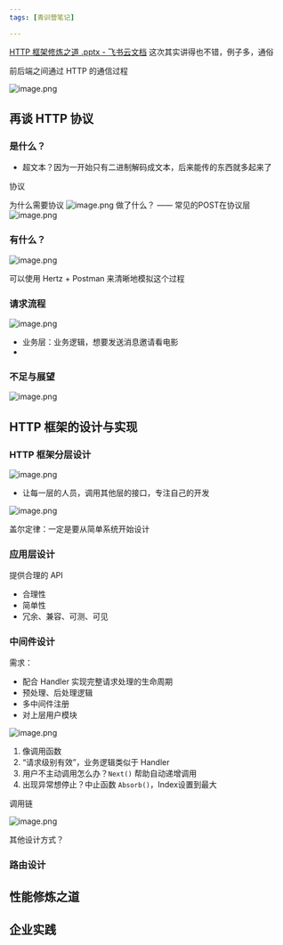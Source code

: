 ```yaml
---
tags: [青训营笔记]

---
```


[HTTP 框架修炼之道 .pptx - 飞书云文档](https://bytedance.feishu.cn/file/boxcnQ1BgTNrXqOHQGAuTSbKWPh)
这次其实讲得也不错，例子多，通俗



前后端之间通过 HTTP 的通信过程

![image.png](https://p6-juejin.byteimg.com/tos-cn-i-k3u1fbpfcp/74b2a56824cd414ab6481f2e32bf83dd~tplv-k3u1fbpfcp-watermark.image?)


## 再谈 HTTP 协议

### 是什么？
- 超文本？因为一开始只有二进制解码成文本，后来能传的东西就多起来了

协议

为什么需要协议
![image.png](https://p3-juejin.byteimg.com/tos-cn-i-k3u1fbpfcp/bd370baa6d514063b879603dbb93c180~tplv-k3u1fbpfcp-watermark.image?)
做了什么？ —— 常见的POST在协议层
![image.png](https://p3-juejin.byteimg.com/tos-cn-i-k3u1fbpfcp/8ff77312e4b74d2cbb66d793d14ad69c~tplv-k3u1fbpfcp-watermark.image?)

### 有什么？

![image.png](https://p9-juejin.byteimg.com/tos-cn-i-k3u1fbpfcp/0f5b0753cb4947418399431e3c0b9dd5~tplv-k3u1fbpfcp-watermark.image?)

可以使用 Hertz + Postman 来清晰地模拟这个过程

### 请求流程

![image.png](https://p6-juejin.byteimg.com/tos-cn-i-k3u1fbpfcp/8b8fd3efdac94a4dbef7a6ddaadd0f5f~tplv-k3u1fbpfcp-watermark.image?)
- 业务层：业务逻辑，想要发送消息邀请看电影
- 


### 不足与展望

![image.png](https://p3-juejin.byteimg.com/tos-cn-i-k3u1fbpfcp/b5f3658b317e4a5e87e733c7598308ff~tplv-k3u1fbpfcp-watermark.image?)


## HTTP 框架的设计与实现

### HTTP 框架分层设计

![image.png](https://p6-juejin.byteimg.com/tos-cn-i-k3u1fbpfcp/3c29f223f59c4d8e8a70eb11c35bc27a~tplv-k3u1fbpfcp-watermark.image?)
- 让每一层的人员，调用其他层的接口，专注自己的开发

![image.png](https://p1-juejin.byteimg.com/tos-cn-i-k3u1fbpfcp/e91753a2e869447284113b75967d7427~tplv-k3u1fbpfcp-watermark.image?)

盖尔定律：一定是要从简单系统开始设计

### 应用层设计
提供合理的 API
- 合理性
- 简单性
- 冗余、兼容、可测、可见

### 中间件设计
需求：
- 配合 Handler 实现完整请求处理的生命周期
- 预处理、后处理逻辑
- 多中间件注册
- 对上层用户模块


![image.png](https://p1-juejin.byteimg.com/tos-cn-i-k3u1fbpfcp/93dc6a2a588944f4baf1f179ca26a88b~tplv-k3u1fbpfcp-watermark.image?)

1. 像调用函数
2. “请求级别有效”，业务逻辑类似于 Handler
3. 用户不主动调用怎么办？`Next()` 帮助自动递增调用
4. 出现异常想停止？中止函数 `Absorb()`，Index设置到最大

调用链

![image.png](https://p1-juejin.byteimg.com/tos-cn-i-k3u1fbpfcp/a70c5ad60ede4beaab8232b1ce830ef7~tplv-k3u1fbpfcp-watermark.image?)

其他设计方式？

### 路由设计




## 性能修炼之道




## 企业实践
